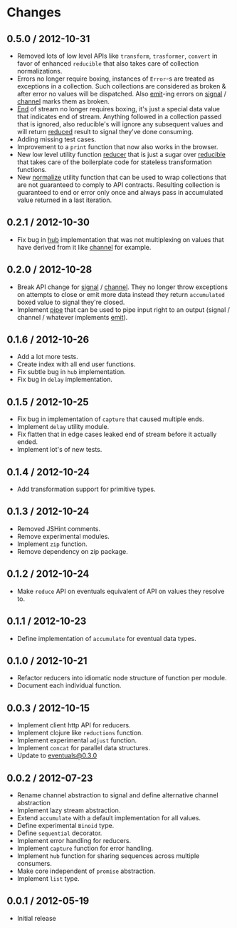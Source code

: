 # Changes

## 0.5.0 / 2012-10-31

  - Removed lots of low level APIs like `transform`, `trasformer`, `convert`
    in favor of enhanced `reducible` that also takes care of collection
    normalizations.
  - Errors no longer require boxing, instances of `Error`-s are treated as
    exceptions in a collection. Such collections are considered as broken &
    after error no values will be dispatched. Also [emit](./emit.js)-ing
    errors on [signal](./signal.js) / [channel](./channel.js) marks them
    as broken.
  - [End](./end.js) of stream no longer requires boxing, it's just a special
    data value that indicates end of stream. Anything followed in a collection
    passed that is ignored, also reducible's will ignore any subsequent values
    and will return [reduced](./reduced.js) result to signal they've done
    consuming.
  - Adding missing test cases.
  - Improvement to a `print` function that now also works in the browser.
  - New low level utility function [reducer](./reducer.js) that is just a sugar
    over [reducible](./reducible.js) that takes care of the boilerplate code
    for stateless transformation functions.
  - New [normalize](./normalize.js) utility function that can be used to wrap
    collections that are not guaranteed to comply to API contracts. Resulting
    collection is guaranteed to end or error only once and always pass in
    accumulated value returned in a last iteration.

## 0.2.1 / 2012-10-30

  - Fix bug in [hub](./hub.js) implementation that was not multiplexing on
    values that have derived from it like [channel](./channel.js) for example.

## 0.2.0 / 2012-10-28

  - Break API change for [signal](./signal.js) / [channel](./channel.js).
    They no longer throw exceptions on attempts to close or emit more data
    instead they return `accumulated` boxed value to signal they're closed.
  - Implement [pipe](./pipe.js) that can be used to pipe input right to an
    output (signal / channel / whatever implements [emit](./emit.js)).

## 0.1.6 / 2012-10-26

  - Add a lot more tests.
  - Create index with all end user functions.
  - Fix subtle bug in `hub` implementation.
  - Fix bug in `delay` implementation.

## 0.1.5 / 2012-10-25

  - Fix bug in implementation of `capture` that caused multiple ends.
  - Implement `delay` utility module.
  - Fix flatten that in edge cases leaked end of stream before it actually ended.
  - Implement lot's of new tests.

## 0.1.4 / 2012-10-24

  - Add transformation support for primitive types.

## 0.1.3 / 2012-10-24

  - Removed JSHint comments.
  - Remove experimental modules.
  - Implement `zip` function.
  - Remove dependency on zip package.

## 0.1.2 / 2012-10-24

  - Make `reduce` API on eventuals equivalent of API on values they resolve to.

## 0.1.1 / 2012-10-23

  - Define implementation of `accumulate` for eventual data types.

## 0.1.0 / 2012-10-21

  - Refactor reducers into idiomatic node structure of function per module.
  - Document each individual function.

## 0.0.3 / 2012-10-15

  - Implement client http API for reducers.
  - Implement clojure like `reductions` function.
  - Implement experimental `adjust` function.
  - Implement `concat` for parallel data structures.
  - Update to eventuals@0.3.0

## 0.0.2 / 2012-07-23

  - Rename channel abstraction to signal and define alternative
    channel abstraction
  - Implement lazy stream abstraction.
  - Extend `accumulate` with a default implementation for all values.
  - Define experimental `Binoid` type.
  - Define `sequential` decorator.
  - Implement error handling for reducers.
  - Implement `capture` function for error handling.
  - Implement `hub` function for sharing sequences across multiple consumers.
  - Make core independent of `promise` abstraction.
  - Implement `list` type.

## 0.0.1 / 2012-05-19

  - Initial release

